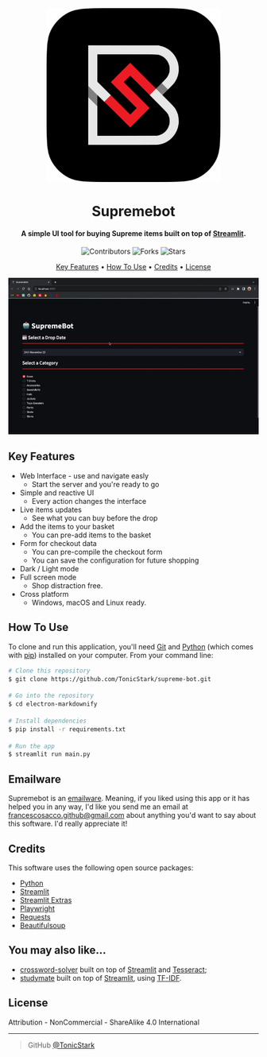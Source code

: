 <div align="center">
  <img src="img/icon.png" alt="Supremebot" width="350">
  <h1>Supremebot</h1>
</div>

<h4 align="center">A simple UI tool for buying Supreme items built on top of <a href="https://streamlit.io/" target="_blank">Streamlit</a>.</h4>

<p align="center">
  <img src="https://img.shields.io/github/contributors/TonicStark/supreme-bot?style=for-the-badge" alt="Contributors">
  <img src="https://img.shields.io/github/forks/TonicStark/supreme-bot?style=for-the-badge" alt="Forks">
  <img src="https://img.shields.io/github/stars/TonicStark/supreme-bot?style=for-the-badge" alt="Stars">
</p>

<p align="center">
  <a href="#key-features">Key Features</a> •
  <a href="#how-to-use">How To Use</a> •
  <a href="#credits">Credits</a> •
  <a href="#license">License</a>
</p>

![screenshot](img/usage.gif)

## Key Features
* Web Interface - use and navigate easly
  - Start the server and you're ready to go
* Simple and reactive UI
  - Every action changes the interface
* Live items updates
  - See what you can buy before the drop
* Add the items to your basket
  - You can pre-add items to the basket
* Form for checkout data
  - You can pre-compile the checkout form
  - You can save the configuration for future shopping
* Dark / Light mode
* Full screen mode
  - Shop distraction free.
* Cross platform
  - Windows, macOS and Linux ready.

## How To Use
To clone and run this application, you'll need [Git](https://git-scm.com) and [Python](https://www.python.org/downloads/) (which comes with [pip](https://pip.pypa.io/en/stable/)) installed on your computer. From your command line:

```bash
# Clone this repository
$ git clone https://github.com/TonicStark/supreme-bot.git

# Go into the repository
$ cd electron-markdownify

# Install dependencies
$ pip install -r requirements.txt

# Run the app
$ streamlit run main.py
```

## Emailware
Supremebot is an [emailware](https://en.wiktionary.org/wiki/emailware). Meaning, if you liked using this app or it has helped you in any way, I'd like you send me an email at <francescosacco.github@gmail.com> about anything you'd want to say about this software. I'd really appreciate it!

## Credits
This software uses the following open source packages:
- [Python](https://www.python.org/)
- [Streamlit](https://streamlit.io/)
- [Streamlit Extras](https://extras.streamlit.app/)
- [Playwright](https://playwright.dev/python/)
- [Requests](https://requests.readthedocs.io/en/latest/)
- [Beautifulsoup](https://www.crummy.com/software/BeautifulSoup/bs4/doc/)

## You may also like...
- [crossword-solver](https://github.com/TonicStark/crosswords-solver) built on top of [Streamlit](https://streamlit.io/) and [Tesseract](https://github.com/tesseract-ocr/tesseract);
- [studymate](https://github.com/TonicStark/studymate) built on top of [Streamlit](https://streamlit.io/), using [TF-IDF](https://en.wikipedia.org/wiki/Tf%E2%80%93idf).

## License
Attribution - NonCommercial - ShareAlike 4.0 International

---
> GitHub [@TonicStark](https://github.com/TonicStark)